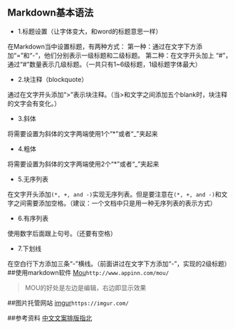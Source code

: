 ## Markdown基本语法
- 1.标题设置（让字体变大，和word的标题意思一样）

在Markdown当中设置标题，有两种方式：
第一种：通过在文字下方添加“=”和“-”，他们分别表示一级标题和二级标题。
第二种：在文字开头加上 “#”，通过“#”数量表示几级标题。（一共只有1~6级标题，1级标题字体最大）

- 2.块注释（blockquote）

通过在文字开头添加“>”表示块注释。（当>和文字之间添加五个blank时，块注释的文字会有变化。）

- 3.斜体

将需要设置为斜体的文字两端使用1个“*”或者“_”夹起来

- 4.粗体

将需要设置为斜体的文字两端使用2个“*”或者“_”夹起来

- 5.无序列表

在文字开头添加`(*, +, and -)`实现无序列表。但是要注意在`(*, +, and -)`和文字之间需要添加空格。（建议：一个文档中只是用一种无序列表的表示方式）

- 6.有序列表

使用数字后面跟上句号。（还要有空格）

- 7.下划线

在空白行下方添加三条“-”横线。（前面讲过在文字下方添加“-”，实现的2级标题）
##使用markdown软件
[Mou](http://www.appinn.com/mou/)`http://www.appinn.com/mou/`

>MOU的好处是左边是编辑，右边即显示效果

##图片托管网站
[imgur](https://imgur.com/)`https://imgur.com/`

##参考资料
[中文文案排版指北](https://github.com/mzlogin/chinese-copywriting-guidelines/blob/Simplified/README.md)

